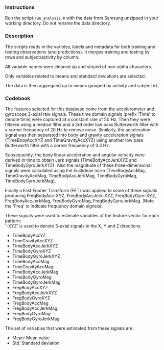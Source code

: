 ### Instructions

Run the script `run_analysis.R` with the data from Samsung unzipped in your working directory.  Do not rename the data directory.

### Description

The scripts reads in the varibles, labels and metadata for both training and testing observations (and predictions).  It merges training and testing by rows and subject/activity by column.  

All variable names were cleaned up and striped of non-alpha characters.

Only variables related to means and standard deviations are selected. 

The data is then aggregaed up to means grouped by activity and subject id.

### Codebook

The features selected for this database come from the accelerometer and gyroscope 3-axial raw signals. These time domain signals (prefix 'Time' to denote time) were captured at a constant rate of 50 Hz. Then they were filtered using a median filter and a 3rd order low pass Butterworth filter with a corner frequency of 20 Hz to remove noise. Similarly, the acceleration signal was then separated into body and gravity acceleration signals (TimeBodyAccXYZ and TimeGravityAccXYZ) using another low pass Butterworth filter with a corner frequency of 0.3 Hz. 

Subsequently, the body linear acceleration and angular velocity were derived in time to obtain Jerk signals (TimeBodyAccJerkXYZ and TimeBodyGyroJerkXYZ). Also the magnitude of these three-dimensional signals were calculated using the Euclidean norm (TimeBodyAccMag, TimeGravityAccMag, TimeBodyAccJerkMag, TimeBodyGyroMag, TimeBodyGyroJerkMag). 

Finally a Fast Fourier Transform (FFT) was applied to some of these signals producing FreqBodyAcc-XYZ, FreqBodyAccJerk-XYZ, FreqBodyGyro-XYZ, FreqBodyAccJerkMag, FreqBodyGyroMag, FreqBodyGyroJerkMag. (Note the 'Freq' to indicate frequency domain signals). 

These signals were used to estimate variables of the feature vector for each pattern:  
'-XYZ' is used to denote 3-axial signals in the X, Y and Z directions.

- TimeBodyAccYZ
- TimeGravityAccXYZ
- TimeBodyAccJerkXYZ
- TimeBodyGyroXYZ
- TimeBodyGyroJerkXYZ
- TimeBodyAccMag
- TimeGravityAccMag
- TimeBodyAccJerkMag
- TimeBodyGyroMag
- TimeBodyGyroJerkMag
- FregBodyAccXYZ
- FregBodyAccJerkXYZ
- FregBodyGyroXYZ
- FregBodyAccMag
- FregBodyAccJerkMag
- FregBodyGyroMag
- FregBodyGyroJerkMag

The set of variables that were estimated from these signals are: 

- Mean: Mean value
- Std: Standard deviation